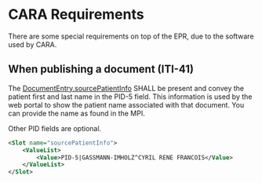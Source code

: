 # CARA Requirements

There are some special requirements on top of the EPR, due to the software used by CARA.

## When publishing a document (ITI-41)

The [DocumentEntry.sourcePatientInfo](https://profiles.ihe.net/ITI/TF/Volume3/ch-4.2.html#4.2.3.2.23) SHALL be
present and convey the patient first and last name in the PID-5 field.
This information is used by the web portal to show the patient name associated with that document.
You can provide the name as found in the MPI.

Other PID fields are optional.

```xml
<Slot name="sourcePatientInfo">
    <ValueList>
        <Value>PID-5|GASSMANN-IMHOLZ^CYRIL RENE FRANCOIS</Value>
    </ValueList>
</Slot>
```

